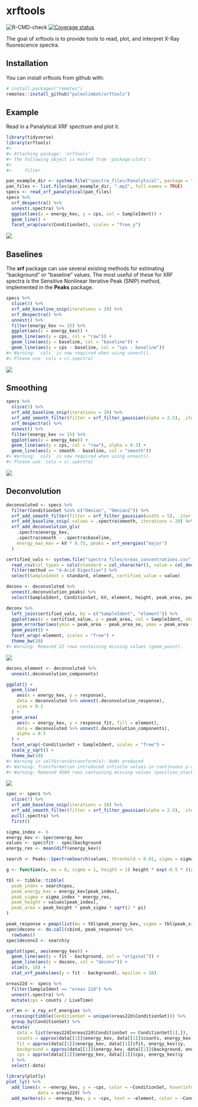 
<!-- README.md is generated from README.Rmd. Please edit that file -->

# xrftools

![R-CMD-check](https://github.com/paleolimbot/xrftools/workflows/R-CMD-check/badge.svg)
[![Coverage
status](https://codecov.io/gh/paleolimbot/xrftools/branch/master/graph/badge.svg)](https://codecov.io/github/paleolimbot/xrftools?branch=master)

The goal of xrftools is to provide tools to read, plot, and interpret
X-Ray fluorescence spectra.

## Installation

You can install xrftools from github with:

``` r
# install.packages("remotes")
remotes::install_github("paleolimbot/xrftools")
```

## Example

Read in a Panalytical XRF spectrum and plot it.

``` r
library(tidyverse)
library(xrftools)
#> 
#> Attaching package: 'xrftools'
#> The following object is masked from 'package:stats':
#> 
#>     filter

pan_example_dir <- system.file("spectra_files/Panalytical", package = "xrftools")
pan_files <- list.files(pan_example_dir, ".mp2", full.names = TRUE)
specs <- read_xrf_panalytical(pan_files)
specs %>%
  xrf_despectra() %>%
  unnest(.spectra) %>%
  ggplot(aes(x = energy_kev, y = cps, col = SampleIdent)) +
  geom_line() +
  facet_wrap(vars(ConditionSet), scales = "free_y")
```

![](README-example-1.png)<!-- -->

## Baselines

The **xrf** package can use several existing methods for estimating
“background” or “baseline” values. The most useful of these for XRF
spectra is the Sensitive Nonlinear Iterative Peak (SNIP) method,
implemented in the **Peaks** package.

``` r
specs %>%
  slice(3) %>%
  xrf_add_baseline_snip(iterations = 20) %>%
  xrf_despectra() %>%
  unnest() %>%
  filter(energy_kev <= 15) %>%
  ggplot(aes(x = energy_kev)) +
  geom_line(aes(y = cps, col = "raw")) +
  geom_line(aes(y = baseline, col = "baseline")) +
  geom_line(aes(y = cps - baseline, col = "cps - baseline"))
#> Warning: `cols` is now required when using unnest().
#> Please use `cols = c(.spectra)`
```

![](README-unnamed-chunk-2-1.png)<!-- -->

## Smoothing

``` r
specs %>%
  slice(3) %>%
  xrf_add_baseline_snip(iterations = 20) %>%
  xrf_add_smooth_filter(filter = xrf_filter_gaussian(alpha = 2.5), .iter = 5) %>%
  xrf_despectra() %>%
  unnest() %>%
  filter(energy_kev <= 15) %>%
  ggplot(aes(x = energy_kev)) +
  geom_line(aes(y = cps, col = "raw"), alpha = 0.3) +
  geom_line(aes(y = smooth - baseline, col = "smooth"))
#> Warning: `cols` is now required when using unnest().
#> Please use `cols = c(.spectra)`
```

![](README-unnamed-chunk-3-1.png)<!-- -->

## Deconvolution

``` r
deconvoluted <- specs %>%
  filter(ConditionSet %in% c("Omnian", "Omnian2")) %>%
  xrf_add_smooth_filter(filter = xrf_filter_gaussian(width = 5), .iter = 20) %>%
  xrf_add_baseline_snip(.values = .spectra$smooth, iterations = 20) %>%
  xrf_add_deconvolution_gls(
    .spectra$energy_kev, 
    .spectra$smooth - .spectra$baseline, 
    energy_max_kev = kV * 0.75, peaks = xrf_energies("major")
  )

certified_vals <- system.file("spectra_files/oreas_concentrations.csv", package = "xrftools") %>%
  read_csv(col_types = cols(standard = col_character(), value = col_double(), .default = col_guess())) %>%
  filter(method == "4-Acid Digestion") %>%
  select(SampleIdent = standard, element, certified_value = value)

deconv <- deconvoluted %>% 
  unnest(.deconvolution_peaks) %>%
  select(SampleIdent, ConditionSet, kV, element, height, peak_area, peak_area_se)

deconv %>%
  left_join(certified_vals, by = c("SampleIdent", "element")) %>%
  ggplot(aes(x = certified_value, y = peak_area, col = SampleIdent, shape = ConditionSet)) +
  geom_errorbar(aes(ymin = peak_area - peak_area_se, ymax = peak_area + peak_area_se)) +
  geom_point() +
  facet_wrap(~element, scales = "free") +
  theme_bw(10)
#> Warning: Removed 22 rows containing missing values (geom_point).
```

![](README-unnamed-chunk-4-1.png)<!-- -->

``` r
deconv_element <- deconvoluted %>%
  unnest(.deconvolution_components)

ggplot() +
  geom_line(
    aes(x = energy_kev, y = response), 
    data = deconvoluted %>% unnest(.deconvolution_response), 
    size = 0.2
  ) +
  geom_area(
    aes(x = energy_kev, y = response_fit, fill = element), 
    data = deconvoluted %>% unnest(.deconvolution_components), 
    alpha = 0.5
  ) +
  facet_wrap(~ConditionSet + SampleIdent, scales = "free") +
  scale_y_sqrt() +
  theme_bw(10)
#> Warning in self$trans$transform(x): NaNs produced
#> Warning: Transformation introduced infinite values in continuous y-axis
#> Warning: Removed 4504 rows containing missing values (position_stack).
```

![](README-unnamed-chunk-5-1.png)<!-- -->

``` r
spec <- specs %>%
  slice(7) %>%
  xrf_add_baseline_snip(iterations = 20) %>%
  xrf_add_smooth_filter(filter = xrf_filter_gaussian(alpha = 2.5), .iter = 5) %>%
  pull(.spectra) %>%
  first()

sigma_index <- 6
energy_kev <- spec$energy_kev
values <- spec$fit - spec$background
energy_res <- mean(diff(energy_kev))

search <- Peaks::SpectrumSearch(values, threshold = 0.01, sigma = sigma_index)

g <- function(x, mu = 0, sigma = 1, height = 1) height * exp(-0.5 * ((x - mu) / sigma) ^ 2)

tbl <- tibble::tibble(
  peak_index = search$pos,
  peak_energy_kev = energy_kev[peak_index], 
  peak_sigma = sigma_index * energy_res,
  peak_height = values[peak_index],
  peak_area = peak_height * peak_sigma * sqrt(2 * pi)
)

peak_response = pmap(list(mu = tbl$peak_energy_kev, sigma = tbl$peak_sigma, height = tbl$peak_height), g, energy_kev)
spec$deconv <- do.call(cbind, peak_response) %>%
  rowSums()
spec$deconv2 <- search$y

ggplot(spec, aes(energy_kev)) +
  geom_line(aes(y = fit - background, col = "original")) +
  geom_line(aes(y = deconv, col = "deconv")) +
  xlim(0, 10) +
  stat_xrf_peaks(aes(y = fit - background), epsilon = 10)
```

``` r
oreas22d <- specs %>%
  filter(SampleIdent == "oreas 22d") %>%
  unnest(.spectra) %>%
  mutate(cps = counts / LiveTime)

xrf_en <- x_ray_xrf_energies %>%
  crossing(tibble(ConditionSet = unique(oreas22d$ConditionSet))) %>%
  group_by(ConditionSet) %>%
  mutate(
    data = list(oreas22d[oreas22d$ConditionSet == ConditionSet[1],]),
    counts = approx(data[[1]]$energy_kev, data[[1]]$counts, energy_kev)$y,
    fit = approx(data[[1]]$energy_kev, data[[1]]$fit, energy_kev)$y,
    background = approx(data[[1]]$energy_kev, data[[1]]$background, energy_kev)$y,
    cps = approx(data[[1]]$energy_kev, data[[1]]$cps, energy_kev)$y
  ) %>%
  select(-data)

library(plotly)
plot_ly() %>%
  add_lines(x = ~energy_kev, y = ~cps, color = ~ConditionSet, hoverinfo = "none", 
            data = oreas22d) %>%
  add_markers(x = ~energy_kev, y = ~cps, text = ~element, color = ~ConditionSet, data = xrf_en)
```
